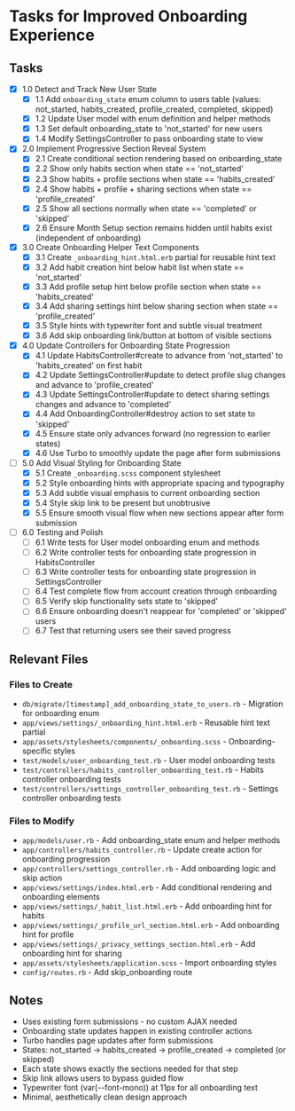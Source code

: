 # Tasks for Improved Onboarding Experience

## Tasks

- [x] 1.0 Detect and Track New User State
  - [x] 1.1 Add `onboarding_state` enum column to users table (values: not_started, habits_created, profile_created, completed, skipped)
  - [x] 1.2 Update User model with enum definition and helper methods
  - [x] 1.3 Set default onboarding_state to 'not_started' for new users
  - [x] 1.4 Modify SettingsController to pass onboarding state to view
  
- [x] 2.0 Implement Progressive Section Reveal System
  - [x] 2.1 Create conditional section rendering based on onboarding_state
  - [x] 2.2 Show only habits section when state == 'not_started'
  - [x] 2.3 Show habits + profile sections when state == 'habits_created'
  - [x] 2.4 Show habits + profile + sharing sections when state == 'profile_created'
  - [x] 2.5 Show all sections normally when state == 'completed' or 'skipped'
  - [x] 2.6 Ensure Month Setup section remains hidden until habits exist (independent of onboarding)
  
- [x] 3.0 Create Onboarding Helper Text Components
  - [x] 3.1 Create `_onboarding_hint.html.erb` partial for reusable hint text
  - [x] 3.2 Add habit creation hint below habit list when state == 'not_started'
  - [x] 3.3 Add profile setup hint below profile section when state == 'habits_created'
  - [x] 3.4 Add sharing settings hint below sharing section when state == 'profile_created'
  - [x] 3.5 Style hints with typewriter font and subtle visual treatment
  - [x] 3.6 Add skip onboarding link/button at bottom of visible sections
  
- [x] 4.0 Update Controllers for Onboarding State Progression
  - [x] 4.1 Update HabitsController#create to advance from 'not_started' to 'habits_created' on first habit
  - [x] 4.2 Update SettingsController#update to detect profile slug changes and advance to 'profile_created'
  - [x] 4.3 Update SettingsController#update to detect sharing settings changes and advance to 'completed'
  - [x] 4.4 Add OnboardingController#destroy action to set state to 'skipped'
  - [x] 4.5 Ensure state only advances forward (no regression to earlier states)
  - [x] 4.6 Use Turbo to smoothly update the page after form submissions
  
- [ ] 5.0 Add Visual Styling for Onboarding State
  - [x] 5.1 Create `_onboarding.scss` component stylesheet
  - [x] 5.2 Style onboarding hints with appropriate spacing and typography
  - [x] 5.3 Add subtle visual emphasis to current onboarding section
  - [x] 5.4 Style skip link to be present but unobtrusive
  - [x] 5.5 Ensure smooth visual flow when new sections appear after form submission
  
- [ ] 6.0 Testing and Polish
  - [ ] 6.1 Write tests for User model onboarding enum and methods
  - [ ] 6.2 Write controller tests for onboarding state progression in HabitsController
  - [ ] 6.3 Write controller tests for onboarding state progression in SettingsController
  - [ ] 6.4 Test complete flow from account creation through onboarding
  - [ ] 6.5 Verify skip functionality sets state to 'skipped'
  - [ ] 6.6 Ensure onboarding doesn't reappear for 'completed' or 'skipped' users
  - [ ] 6.7 Test that returning users see their saved progress

## Relevant Files

### Files to Create
- `db/migrate/[timestamp]_add_onboarding_state_to_users.rb` - Migration for onboarding enum
- `app/views/settings/_onboarding_hint.html.erb` - Reusable hint text partial
- `app/assets/stylesheets/components/_onboarding.scss` - Onboarding-specific styles
- `test/models/user_onboarding_test.rb` - User model onboarding tests
- `test/controllers/habits_controller_onboarding_test.rb` - Habits controller onboarding tests
- `test/controllers/settings_controller_onboarding_test.rb` - Settings controller onboarding tests

### Files to Modify
- `app/models/user.rb` - Add onboarding_state enum and helper methods
- `app/controllers/habits_controller.rb` - Update create action for onboarding progression
- `app/controllers/settings_controller.rb` - Add onboarding logic and skip action
- `app/views/settings/index.html.erb` - Add conditional rendering and onboarding elements
- `app/views/settings/_habit_list.html.erb` - Add onboarding hint for habits
- `app/views/settings/_profile_url_section.html.erb` - Add onboarding hint for profile
- `app/views/settings/_privacy_settings_section.html.erb` - Add onboarding hint for sharing
- `app/assets/stylesheets/application.scss` - Import onboarding styles
- `config/routes.rb` - Add skip_onboarding route

## Notes

- Uses existing form submissions - no custom AJAX needed
- Onboarding state updates happen in existing controller actions
- Turbo handles page updates after form submissions
- States: not_started → habits_created → profile_created → completed (or skipped)
- Each state shows exactly the sections needed for that step
- Skip link allows users to bypass guided flow
- Typewriter font (var(--font-mono)) at 11px for all onboarding text
- Minimal, aesthetically clean design approach